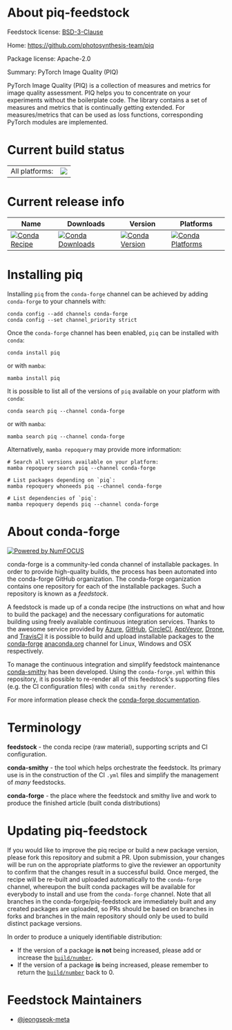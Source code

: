 About piq-feedstock
===================

Feedstock license: [BSD-3-Clause](https://github.com/conda-forge/piq-feedstock/blob/main/LICENSE.txt)

Home: https://github.com/photosynthesis-team/piq

Package license: Apache-2.0

Summary: PyTorch Image Quality (PIQ)

PyTorch Image Quality (PIQ) is a collection of measures and metrics for
image quality assessment. PIQ helps you to concentrate on your experiments
without the boilerplate code. The library contains a set of measures and
metrics that is continually getting extended. For measures/metrics that can
be used as loss functions, corresponding PyTorch modules are implemented.


Current build status
====================


<table><tr><td>All platforms:</td>
    <td>
      <a href="https://dev.azure.com/conda-forge/feedstock-builds/_build/latest?definitionId=23908&branchName=main">
        <img src="https://dev.azure.com/conda-forge/feedstock-builds/_apis/build/status/piq-feedstock?branchName=main">
      </a>
    </td>
  </tr>
</table>

Current release info
====================

| Name | Downloads | Version | Platforms |
| --- | --- | --- | --- |
| [![Conda Recipe](https://img.shields.io/badge/recipe-piq-green.svg)](https://anaconda.org/conda-forge/piq) | [![Conda Downloads](https://img.shields.io/conda/dn/conda-forge/piq.svg)](https://anaconda.org/conda-forge/piq) | [![Conda Version](https://img.shields.io/conda/vn/conda-forge/piq.svg)](https://anaconda.org/conda-forge/piq) | [![Conda Platforms](https://img.shields.io/conda/pn/conda-forge/piq.svg)](https://anaconda.org/conda-forge/piq) |

Installing piq
==============

Installing `piq` from the `conda-forge` channel can be achieved by adding `conda-forge` to your channels with:

```
conda config --add channels conda-forge
conda config --set channel_priority strict
```

Once the `conda-forge` channel has been enabled, `piq` can be installed with `conda`:

```
conda install piq
```

or with `mamba`:

```
mamba install piq
```

It is possible to list all of the versions of `piq` available on your platform with `conda`:

```
conda search piq --channel conda-forge
```

or with `mamba`:

```
mamba search piq --channel conda-forge
```

Alternatively, `mamba repoquery` may provide more information:

```
# Search all versions available on your platform:
mamba repoquery search piq --channel conda-forge

# List packages depending on `piq`:
mamba repoquery whoneeds piq --channel conda-forge

# List dependencies of `piq`:
mamba repoquery depends piq --channel conda-forge
```


About conda-forge
=================

[![Powered by
NumFOCUS](https://img.shields.io/badge/powered%20by-NumFOCUS-orange.svg?style=flat&colorA=E1523D&colorB=007D8A)](https://numfocus.org)

conda-forge is a community-led conda channel of installable packages.
In order to provide high-quality builds, the process has been automated into the
conda-forge GitHub organization. The conda-forge organization contains one repository
for each of the installable packages. Such a repository is known as a *feedstock*.

A feedstock is made up of a conda recipe (the instructions on what and how to build
the package) and the necessary configurations for automatic building using freely
available continuous integration services. Thanks to the awesome service provided by
[Azure](https://azure.microsoft.com/en-us/services/devops/), [GitHub](https://github.com/),
[CircleCI](https://circleci.com/), [AppVeyor](https://www.appveyor.com/),
[Drone](https://cloud.drone.io/welcome), and [TravisCI](https://travis-ci.com/)
it is possible to build and upload installable packages to the
[conda-forge](https://anaconda.org/conda-forge) [anaconda.org](https://anaconda.org/)
channel for Linux, Windows and OSX respectively.

To manage the continuous integration and simplify feedstock maintenance
[conda-smithy](https://github.com/conda-forge/conda-smithy) has been developed.
Using the ``conda-forge.yml`` within this repository, it is possible to re-render all of
this feedstock's supporting files (e.g. the CI configuration files) with ``conda smithy rerender``.

For more information please check the [conda-forge documentation](https://conda-forge.org/docs/).

Terminology
===========

**feedstock** - the conda recipe (raw material), supporting scripts and CI configuration.

**conda-smithy** - the tool which helps orchestrate the feedstock.
                   Its primary use is in the construction of the CI ``.yml`` files
                   and simplify the management of *many* feedstocks.

**conda-forge** - the place where the feedstock and smithy live and work to
                  produce the finished article (built conda distributions)


Updating piq-feedstock
======================

If you would like to improve the piq recipe or build a new
package version, please fork this repository and submit a PR. Upon submission,
your changes will be run on the appropriate platforms to give the reviewer an
opportunity to confirm that the changes result in a successful build. Once
merged, the recipe will be re-built and uploaded automatically to the
`conda-forge` channel, whereupon the built conda packages will be available for
everybody to install and use from the `conda-forge` channel.
Note that all branches in the conda-forge/piq-feedstock are
immediately built and any created packages are uploaded, so PRs should be based
on branches in forks and branches in the main repository should only be used to
build distinct package versions.

In order to produce a uniquely identifiable distribution:
 * If the version of a package **is not** being increased, please add or increase
   the [``build/number``](https://docs.conda.io/projects/conda-build/en/latest/resources/define-metadata.html#build-number-and-string).
 * If the version of a package **is** being increased, please remember to return
   the [``build/number``](https://docs.conda.io/projects/conda-build/en/latest/resources/define-metadata.html#build-number-and-string)
   back to 0.

Feedstock Maintainers
=====================

* [@jeongseok-meta](https://github.com/jeongseok-meta/)

